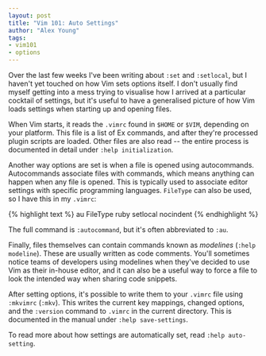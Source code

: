 ```yaml
---
layout: post
title: "Vim 101: Auto Settings"
author: "Alex Young"
tags: 
- vim101
- options
---
```


Over the last few weeks I've been writing about `:set` and `:setlocal`, but I haven't yet touched on how Vim sets options itself.  I don't usually find myself getting into a mess trying to visualise how I arrived at a particular cocktail of settings, but it's useful to have a generalised picture of how Vim loads settings when starting up and opening files.

When Vim starts, it reads the `.vimrc` found in `$HOME` or `$VIM`, depending on your platform.  This file is a list of Ex commands, and after they're processed plugin scripts are loaded.  Other files are also read -- the entire process is documented in detail under `:help initialization`.

Another way options are set is when a file is opened using autocommands.  Autocommands associate files with commands, which means anything can happen when any file is opened.  This is typically used to associate editor settings with specific programming languages.  `FileType` can also be used, so I have this in my `.vimrc`:

{% highlight text %}
au FileType ruby setlocal nocindent
{% endhighlight %}

The full command is `:autocommand`, but it's often abbreviated to `:au`.

Finally, files themselves can contain commands known as _modelines_ (`:help modeline`).  These are usually written as code comments.  You'll sometimes notice teams of developers using modelines when they've decided to use Vim as their in-house editor, and it can also be a useful way to force a file to look the intended way when sharing code snippets.

After setting options, it's possible to write them to your `.vimrc` file using `:mkvimrc` (`:mkv`).  This writes the current key mappings, changed options, and the `:version` command to `.vimrc` in the current directory.  This is documented in the manual under `:help save-settings`.

To read more about how settings are automatically set, read `:help auto-setting`.
